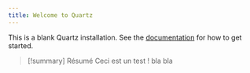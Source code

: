 ```yaml
---
title: Welcome to Quartz
---
```


This is a blank Quartz installation.
See the [documentation](https://quartz.jzhao.xyz) for how to get started.

> [!summary] Résumé
> Ceci est un test !
> bla bla

